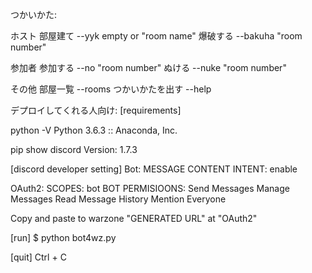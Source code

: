 ﻿つかいかた:

ホスト
  部屋建て --yyk empty or "room name"
  爆破する --bakuha "room number"

参加者
  参加する --no "room number"
  ぬける   --nuke "room number"

その他
  部屋一覧 --rooms
  つかいかたを出す --help


デプロイしてくれる人向け:
[requirements]

python -V
Python 3.6.3 :: Anaconda, Inc.

pip show discord
Version: 1.7.3

[discord developer setting]
Bot:
  MESSAGE CONTENT INTENT: enable

OAuth2:
  SCOPES:
    bot
  BOT PERMISIOONS:
    Send Messages
    Manage Messages
    Read Message History
    Mention Everyone

Copy and paste to warzone "GENERATED URL" at "OAuth2"

[run]
$ python bot4wz.py

[quit]
Ctrl + C
